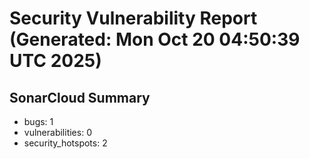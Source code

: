 # Security Vulnerability Report (Generated: Mon Oct 20 04:50:39 UTC 2025)


## SonarCloud Summary
* bugs: 1
* vulnerabilities: 0
* security_hotspots: 2
